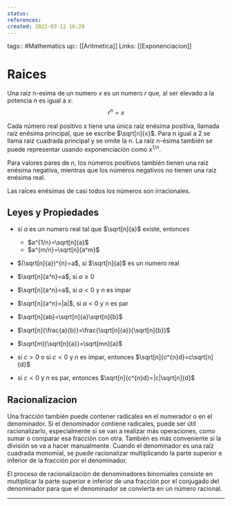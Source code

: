 ```yaml
---
status:
references:
created: 2022-03-12 16:29
---
```

tags:: #Mathematics 
up:: [[Aritmetica]]
Links: [[Exponenciacion]]
# Raices
Una raiz n-esima de un numero $x$ es un numero $r$ que, al ser elevado a la potencia $n$ es igual a $x$:
$$r^{n}=x$$

Cada número real positivo x tiene una única raíz enésima positiva, llamada raíz enésima principal, que se escribe $\sqrt[n]{x}$. Para n igual a 2 se llama raíz cuadrada principal y se omite la n. La raíz n-ésima también se puede representar usando exponenciación como $x^{1/n}$.

Para valores pares de n, los números positivos también tienen una raíz enésima negativa, mientras que los números negativos no tienen una raíz enésima real.

Las raíces enésimas de casi todos los números son irracionales.

## Leyes y Propiedades
- si $a$ es un numero real tal que $\sqrt[n]{a}$ existe, entonces
	- $a^{1/n}=\sqrt[n]{a}$
	- $a^{m/n}=\sqrt[n]{a^m}$

- $(\sqrt[n]{a})^{n}=a$, si $\sqrt[n]{a}$ es un numero real
- $\sqrt[n]{a^n}=a$, si $a\ge0$
- $\sqrt[n]{a^n}=a$, si $a\lt0$ y $n$ es impar
- $\sqrt[n]{a^n}=|a|$, si $a\lt0$ y $n$ es par

- $\sqrt[n]{ab}=\sqrt[n]{a}\sqrt[n]{b}$
- $\sqrt[n]{\frac{a}{b}}=\frac{\sqrt[n]{a}}{\sqrt[n]{b}}$
- $\sqrt[m]{\sqrt[n]{a}}=\sqrt[mn]{a}$

- si $c\gt0$ o si $c\lt0$ y $n$ es impar, entonces
$\sqrt[n]{c^{n}d}=c\sqrt[n]{d}$
- si $c\lt0$ y $n$ es par, entonces
$\sqrt[n]{c^{n}d}=|c|\sqrt[n]{d}$

## Racionalizacion
Una fracción también puede contener radicales en el numerador o en el denominador. Si el denominador contiene radicales, puede ser útil racionalizarlo, especialmente si se van a realizar más operaciones, como sumar o comparar esa fracción con otra. También es más conveniente si la división se va a hacer manualmente. Cuando el denominador es una raíz cuadrada monomial, se puede racionalizar multiplicando la parte superior e inferior de la fracción por el denominador.

El proceso de racionalización de denominadores binomiales consiste en multiplicar la parte superior e inferior de una fracción por el conjugado del denominador para que el denominador se convierta en un número racional.


___
